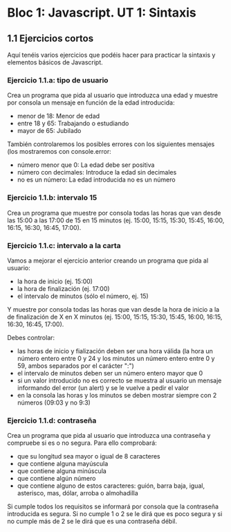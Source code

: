 # Bloc 1: Javascript. UT 1: Sintaxis
## 1.1 Ejercicios cortos
Aquí tenéis varios ejercicios que podéis hacer para practicar la sintaxis y elementos básicos de Javascript.

### Ejercicio 1.1.a: tipo de usuario
Crea un programa que pida al usuario que introduzca una edad y muestre por consola un mensaje en función de la edad introducida:
- menor de 18: Menor de edad
- entre 18 y 65: Trabajando o estudiando
- mayor de 65: Jubilado

También controlaremos los posibles errores con los siguientes mensajes (los mostraremos con console.error:
- número menor que 0: La edad debe ser positiva
- número con decimales: Introduce la edad sin decimales
- no es un número: La edad introducida no es un número

### Ejercicio 1.1.b: intervalo 15
Crea un programa que muestre por consola todas las horas que van desde las 15:00 a las 17:00 de 15 en 15 minutos (ej. 15:00, 15:15, 15:30, 15:45, 16:00, 16:15, 16:30, 16:45, 17:00).

### Ejercicio 1.1.c: intervalo a la carta
Vamos a mejorar el ejercicio anterior creando un programa que pida al usuario:
- la hora de inicio (ej. 15:00)
- la hora de finalización (ej. 17:00)
- el intervalo de minutos (sólo el número, ej. 15)

Y muestre por consola todas las horas que van desde la hora de inicio a la de finalización de X en X minutos (ej. 15:00, 15:15, 15:30, 15:45, 16:00, 16:15, 16:30, 16:45, 17:00).

Debes controlar:
- las horas de inicio y fialización deben ser una hora válida (la hora un número entero entre 0 y 24 y los minutos un número entero entre 0 y 59, ambos separados por el carácter ":")
- el intervalo de minutos deben ser un número entero mayor que 0
- si un valor introducido no es correcto se muestra al usuario un mensaje informando del error (un alert) y se le vuelve a pedir el valor
- en la consola las horas y los minutos se deben mostrar siempre con 2 números (09:03 y no 9:3)

### Ejercicio 1.1.d: contraseña
Crea un programa que pida al usuario que introduzca una contraseña y compruebe si es o no segura. Para ello comprobará:
- que su longitud sea mayor o igual de 8 caracteres
- que contiene alguna mayúscula
- que contiene alguna minúscula
- que contiene algún número
- que contiene alguno de estos caracteres: guión, barra baja, igual, asterisco, mas, dólar, arroba o almohadilla

Si cumple todos los requisitos se informará por consola que la contraseña introducida es segura. Si no cumple 1 o 2 se le dirá que es poco segura y si no cumple más de 2 se le dirá que es una contraseña débil.
